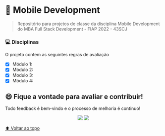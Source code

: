 # :iphone: Mobile Development

>Repositório para projetos de classe da disciplina Mobile Development do MBA Full Stack Development - FIAP 2022 - 43SCJ

### 💻 Disciplinas
O projeto contem as seguintes regras de avaliação

- [x] Módulo 1: 
- [x] Módulo 2: 
- [x] Modulo 3:
- [x] Módulo 4: 

## 😄 Fique a vontade para avaliar e contribuir!<br>

Todo feedback é bem-vindo e o processo de melhoria é continuo!

<p align="center"><a href="https://www.linkedin.com/in/caramujox/" alt="Linkedin">
<img src="https://img.shields.io/badge/-Linkedin-0e76a8?style=flat-square&logo=Linkedin&logoColor=white" /></a>
<a href="#" alt="Twitter">
<img src="https://img.shields.io/twitter/follow/camirujo?style=social" /></a>
</p>

[⬆ Voltar ao topo](#webservices-e-computação-distribuida)<br>
